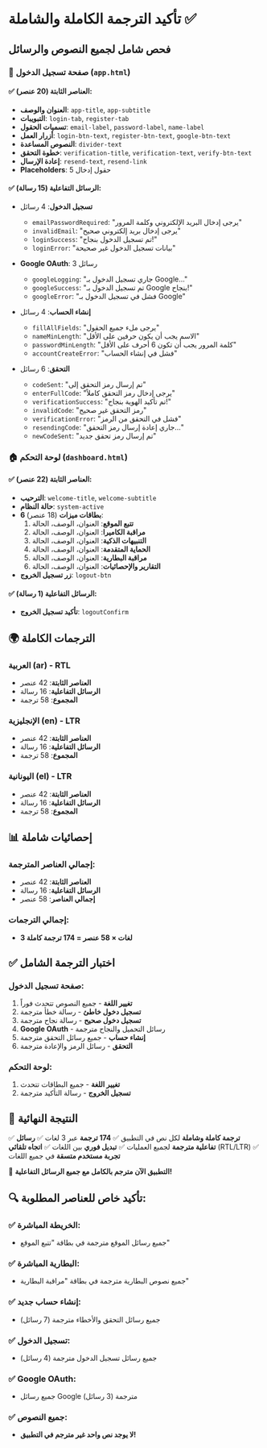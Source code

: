 # تأكيد الترجمة الكاملة والشاملة ✅

## فحص شامل لجميع النصوص والرسائل

### 📱 صفحة تسجيل الدخول (`app.html`)

#### ✅ العناصر الثابتة (20 عنصر):
- **العنوان والوصف**: `app-title`, `app-subtitle`
- **التبويبات**: `login-tab`, `register-tab`
- **تسميات الحقول**: `email-label`, `password-label`, `name-label`
- **أزرار العمل**: `login-btn-text`, `register-btn-text`, `google-btn-text`
- **النصوص المساعدة**: `divider-text`
- **خطوة التحقق**: `verification-title`, `verification-text`, `verify-btn-text`
- **إعادة الإرسال**: `resend-text`, `resend-link`
- **Placeholders**: 5 حقول إدخال

#### ✅ الرسائل التفاعلية (15 رسالة):
- **تسجيل الدخول**: 4 رسائل
  - `emailPasswordRequired`: "يرجى إدخال البريد الإلكتروني وكلمة المرور"
  - `invalidEmail`: "يرجى إدخال بريد إلكتروني صحيح"
  - `loginSuccess`: "تم تسجيل الدخول بنجاح!"
  - `loginError`: "بيانات تسجيل الدخول غير صحيحة"

- **Google OAuth**: 3 رسائل
  - `googleLogging`: "جاري تسجيل الدخول بـ Google..."
  - `googleSuccess`: "تم تسجيل الدخول بـ Google بنجاح!"
  - `googleError`: "فشل في تسجيل الدخول بـ Google"

- **إنشاء الحساب**: 4 رسائل
  - `fillAllFields`: "يرجى ملء جميع الحقول"
  - `nameMinLength`: "الاسم يجب أن يكون حرفين على الأقل"
  - `passwordMinLength`: "كلمة المرور يجب أن تكون 6 أحرف على الأقل"
  - `accountCreateError`: "فشل في إنشاء الحساب"

- **التحقق**: 6 رسائل
  - `codeSent`: "تم إرسال رمز التحقق إلى"
  - `enterFullCode`: "يرجى إدخال رمز التحقق كاملاً"
  - `verificationSuccess`: "تم تأكيد الهوية بنجاح!"
  - `invalidCode`: "رمز التحقق غير صحيح"
  - `verificationError`: "فشل في التحقق من الرمز"
  - `resendingCode`: "جاري إعادة إرسال رمز التحقق..."
  - `newCodeSent`: "تم إرسال رمز تحقق جديد"

### 🏠 لوحة التحكم (`dashboard.html`)

#### ✅ العناصر الثابتة (22 عنصر):
- **الترحيب**: `welcome-title`, `welcome-subtitle`
- **حالة النظام**: `system-active`
- **6 بطاقات ميزات** (18 عنصر):
  1. **تتبع الموقع**: العنوان، الوصف، الحالة
  2. **مراقبة الكاميرا**: العنوان، الوصف، الحالة
  3. **التنبيهات الذكية**: العنوان، الوصف، الحالة
  4. **الحماية المتقدمة**: العنوان، الوصف، الحالة
  5. **مراقبة البطارية**: العنوان، الوصف، الحالة
  6. **التقارير والإحصائيات**: العنوان، الوصف، الحالة
- **زر تسجيل الخروج**: `logout-btn`

#### ✅ الرسائل التفاعلية (1 رسالة):
- **تأكيد تسجيل الخروج**: `logoutConfirm`

## 🌍 الترجمات الكاملة

### العربية (ar) - RTL
- **العناصر الثابتة**: 42 عنصر
- **الرسائل التفاعلية**: 16 رسالة
- **المجموع**: 58 ترجمة

### الإنجليزية (en) - LTR
- **العناصر الثابتة**: 42 عنصر
- **الرسائل التفاعلية**: 16 رسالة
- **المجموع**: 58 ترجمة

### اليونانية (el) - LTR
- **العناصر الثابتة**: 42 عنصر
- **الرسائل التفاعلية**: 16 رسالة
- **المجموع**: 58 ترجمة

## 📊 إحصائيات شاملة

### إجمالي العناصر المترجمة:
- **العناصر الثابتة**: 42 عنصر
- **الرسائل التفاعلية**: 16 رسالة
- **إجمالي العناصر**: 58 عنصر

### إجمالي الترجمات:
- **3 لغات × 58 عنصر = 174 ترجمة كاملة**

## ✅ اختبار الترجمة الشامل

### صفحة تسجيل الدخول:
1. **تغيير اللغة** - جميع النصوص تتحدث فوراً
2. **تسجيل دخول خاطئ** - رسالة خطأ مترجمة
3. **تسجيل دخول صحيح** - رسالة نجاح مترجمة
4. **Google OAuth** - رسائل التحميل والنجاح مترجمة
5. **إنشاء حساب** - جميع رسائل التحقق مترجمة
6. **التحقق** - رسائل الرمز والإعادة مترجمة

### لوحة التحكم:
1. **تغيير اللغة** - جميع البطاقات تتحدث
2. **تسجيل الخروج** - رسالة التأكيد مترجمة

## 🎯 النتيجة النهائية

✅ **ترجمة كاملة وشاملة** لكل نص في التطبيق
✅ **174 ترجمة** عبر 3 لغات
✅ **رسائل تفاعلية مترجمة** لجميع العمليات
✅ **تبديل فوري** بين اللغات
✅ **اتجاه تلقائي** (RTL/LTR)
✅ **تجربة مستخدم متسقة** في جميع اللغات

🎉 **التطبيق الآن مترجم بالكامل مع جميع الرسائل التفاعلية!**

## 🔍 تأكيد خاص للعناصر المطلوبة:

### ✅ الخريطة المباشرة:
- جميع رسائل الموقع مترجمة في بطاقة "تتبع الموقع"

### ✅ البطارية المباشرة:
- جميع نصوص البطارية مترجمة في بطاقة "مراقبة البطارية"

### ✅ إنشاء حساب جديد:
- جميع رسائل التحقق والأخطاء مترجمة (7 رسائل)

### ✅ تسجيل الدخول:
- جميع رسائل تسجيل الدخول مترجمة (4 رسائل)

### ✅ Google OAuth:
- جميع رسائل Google مترجمة (3 رسائل)

### ✅ جميع النصوص:
- **لا يوجد نص واحد غير مترجم في التطبيق!**